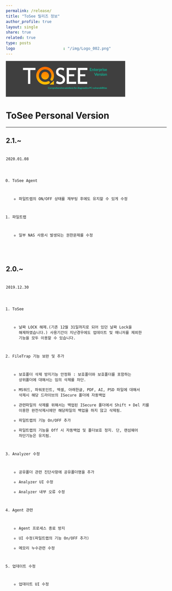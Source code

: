 ```yaml
---
permalink: /release/
title: "ToSee 릴리즈 정보"
author_profile: true
layout: single
share: true
related: true
type: posts
logo                     : "/img/Logo_002.png"
---
```

![ToSee Logo](/img/LogoBar_Enterprise.png)

# ToSee Personal Version

-----

## 2.1.~
<code>
2020.01.08

0. ToSee Agent
    - 파일트랩의 ON/OFF 상태를 재부팅 후에도 유지할 수 있게 수정

1. 파일트랩
    - 일부 NAS 사용시 발생되는 권한문제를 수정  
</code>

## 2.0.~
<code>
2019.12.30

1. ToSee
   - 날짜 LOCK 해제.(기존 12월 31일까지로 되어 있던 날짜 Lock을 해제하였습니다.)
     사용기간이 지난경우에도 업데이트 및 매니저를 제외한 기능을 모두 이용할 수 있습니다.
   
2. FileTrap 기능 보완 및 추가
   - 보호폴더 삭제 방지기능 안정화
     : 보호폴더와 보호폴더를 포함하는 상위폴더에 대해서는 임의 삭제를 차단.
   - MS워드, 파워포인트, 엑셀, 아래한글, PDF, AI, PSD 파일에 대해서 삭제시 해당 드라이브의 ISecure 폴더에 자동백업
   - 관련파일의 삭제를 위해서는 백업된 ISecure 폴더에서 Shift + Del 키를 이용한 완전삭제시에만 해당파일의 백업을 하지 않고 삭제됨.
   - 파일트랩의 기능 On/OFF 추가
   - 파일트랩의 기능을  Off 시 자동백업 및 폴더보호 정지.  단, 랜섬웨어 차단기능은 유지됨.

3. Analyzer 수정
   - 공유폴더 관련 진단사항에 공유폴더명을 추가
   - Analyzer UI 수정
   - Analyzer 내부 오류 수정

4. Agent 관련
   - Agent 프로세스 종료 방지
   - UI 수정(파일트랩의 기능 On/OFF 추가)
   - 메모리 누수관련 수정

5. 업데이트 수정
    - 업데이트 UI 수정  
</code>